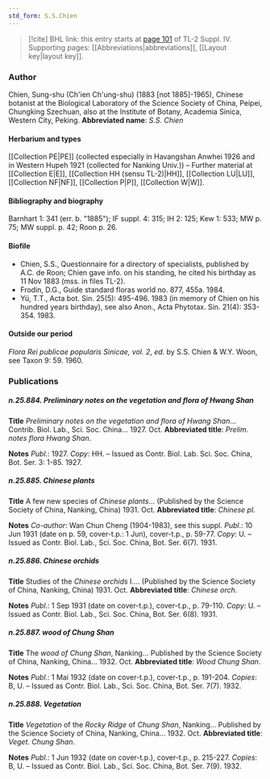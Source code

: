 ```yaml
---
std_form: S.S.Chien
---
```


> [!cite] BHL link: this entry starts at [page 101](https://www.biodiversitylibrary.org/page/33265778) of TL-2 Suppl. IV.
> Supporting pages: [[Abbreviations|abbreviations]], [[Layout key|layout key]].

### Author

Chien, Sung-shu (Ch'ien Ch'ung-shu) (1883 \[not 1885\]-1965), Chinese botanist at the Biological Laboratory of the Science Society of China, Peipei, Chungking Szechuan, also at the Institute of Botany, Academia Sinica, Western City, Peking. 
**Abbreviated name**: *S.S. Chien*

#### Herbarium and types

[[Collection PE|PE]] (collected especially in Havangshan Anwhei 1926 and in Western Hupeh 1921 (collected for Nanking Univ.)) – Further material at [[Collection E|E]], [[Collection HH (sensu TL-2)|HH]], [[Collection LU|LU]], [[Collection NF|NF]], [[Collection P|P]], [[Collection W|W]].

#### Bibliography and biography

Barnhart 1: 341 (err. b. "1885"); IF suppl. 4: 315; IH 2: 125; Kew 1: 533; MW p. 75; MW suppl. p. 42; Roon p. 26.

#### Biofile

- Chien, S.S., Questionnaire for a directory of specialists, published by A.C. de Roon; Chien gave info. on his standing, he cited his birthday as 11 Nov 1883 (mss. in files TL-2).
- Frodin, D.G., Guide standard floras world no. 877, 455a. 1984.
- Yü, T.T., Acta bot. Sin. 25(5): 495-496. 1983 (in memory of Chien on his hundred years birthday), see also Anon., Acta Phytotax. Sin. 21(4): 353-354. 1983.

#### Outside our period

*Flora Rei publicae popularis Sinicae, vol. 2*, *ed*. by S.S. Chien & W.Y. Woon, see Taxon 9: 59. 1960.

### Publications

##### n.25.884. Preliminary notes on the vegetation and flora of Hwang Shan

**Title**
*Preliminary notes on the vegetation and flora of Hwang Shan*... Contrib. Biol. Lab., Sci. Soc. China... 1927. Oct.
**Abbreviated title**: *Prelim. notes flora Hwang Shan*.

**Notes**
*Publ*.: 1927. *Copy*: HH. – Issued as Contr. Biol. Lab. Sci. Soc. China, Bot. Ser. 3: 1-85. 1927.

##### n.25.885. Chinese plants

**Title**
A few new species of *Chinese plants*... (Published by the Science Society of China, Nanking, China) 1931. Oct.
**Abbreviated title**: *Chinese pl.*

**Notes**
*Co-author*: Wan Chun Cheng (1904-1983), see this suppl.
*Publ*.: 10 Jun 1931 (date on p. 59, cover-t.p.: 1 Jun), cover-t.p., p. 59-77. *Copy*: U. – Issued as Contr. Biol. Lab., Sci. Soc. China, Bot. Ser. 6(7). 1931.

##### n.25.886. Chinese orchids

**Title**
Studies of the *Chinese orchids* I.... (Published by the Science Society of China, Nanking, China) 1931. Oct.
**Abbreviated title**: *Chinese orch.*

**Notes**
*Publ*.: 1 Sep 1931 (date on cover-t.p.), cover-t.p., p. 79-110. *Copy*: U. – Issued as Contr. Biol. Lab., Sci. Soc. China, Bot. Ser. 6(8). 1931.

##### n.25.887. wood of Chung Shan

**Title**
The *wood of Chung Shan*, Nanking... Published by the Science Society of China, Nanking, China... 1932. Oct.
**Abbreviated title**: *Wood Chung Shan*.

**Notes**
*Publ*.: 1 Mai 1932 (date on cover-t.p.), cover-t.p., p. 191-204. *Copies*: B, U. – Issued as Contr. Biol. Lab., Sci. Soc. China, Bot. Ser. 7(7). 1932.

##### n.25.888. Vegetation

**Title**
*Vegetation* of the *Rocky Ridge* of *Chung Shan*, Nanking... Published by the Science Society of China, Nanking, China... 1932. Oct.
**Abbreviated title**: *Veget. Chung Shan*.

**Notes**
*Publ*.: 1 Jun 1932 (date on cover-t.p.), cover-t.p., p. 215-227. *Copies*: B, U. – Issued as Contr. Biol. Lab., Sci. Soc. China, Bot. Ser. 7(9). 1932.

